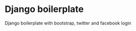 Django boilerplate
============================

Django boilerplate with bootstrap, twitter and facebook login